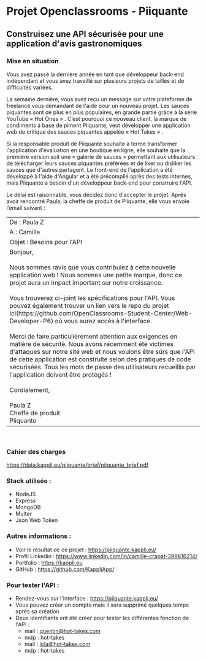 # Projet Openclassrooms - Piiquante
## Construisez une API sécurisée pour une application d'avis gastronomiques

### Mise en situation

Vous avez passé la dernière année en tant que développeur back-end indépendant et vous avez travaillé sur plusieurs projets de tailles et de difficultés variées.

La semaine dernière, vous avez reçu un message sur votre plateforme de freelance vous demandant de l'aide pour un nouveau projet. Les sauces piquantes sont de plus en plus populaires, en grande partie grâce à la série YouTube « Hot Ones » . C’est pourquoi ce nouveau client, la marque de condiments à base de piment Piiquante, veut développer une application web de critique des sauces piquantes appelée « Hot Takes » .

Si la responsable produit de Piiquante souhaite à terme transformer l'application d'évaluation en une boutique en ligne, elle souhaite que la première version soit une « galerie de sauces » permettant aux utilisateurs de télécharger leurs sauces piquantes préférées et de liker ou disliker les sauces que d'autres partagent. Le front-end de l'application a été développé à l'aide d'Angular et a été précompilé après des tests internes, mais Piiquante a besoin d'un développeur back-end pour construire l'API.

Le délai est raisonnable, vous décidez donc d'accepter le projet. Après avoir rencontré Paula, la cheffe de produit de Piiquante, elle vous envoie l’email suivant :

<table>
    <tr>
        <td>
            De : Paula Z
        </td>
    </tr>
    <tr>
        <td>
            A : Camille
        </td>
    </tr>
    <tr>
        <td>
            Objet : Besoins pour l'API
        </td>
    </tr>
    <tr>
        <td>
            Bonjour,</br></br>
            Nous sommes ravis que vous contribuiez à cette nouvelle application web ! Nous sommes une petite marque, donc ce projet aura un impact important sur notre croissance.</br></br>
            Vous trouverez ci-joint les spécifications pour l'API. Vous pouvez également trouver un lien vers le repo du projet ici(https://github.com/OpenClassrooms-Student-Center/Web-Developer-P6) où vous aurez accès à l'interface.</br></br>
            Merci de faire particulièrement attention aux exigences en matière de sécurité. Nous avons récemment été victimes d'attaques sur notre site web et nous voulons être sûrs que l'API de cette application est construite selon des pratiques de code sécurisées. Tous les mots de passe des utilisateurs recueillis par l'application doivent être protégés !</br></br>
            Cordialement,</br></br>
            Paula Z</br>
            Cheffe de produit</br>
            Piiquante</br>
        </td>
    </tr>
</table>
</br>

### Cahier des charges 

https://data.kappli.eu/piiquante/brief/piiquante_brief.pdf

### Stack utilisée :
- NodeJS
- Express
- MongoDB
- Multer
- Json Web Token

### Autres informations :
- Voir le résultat de ce projet : https://piiquante.kappli.eu/
- Profil Linkedin : https://www.linkedin.com/in/camille-crapat-399816214/
- Portfolio : https://kappli.eu
- GitHub : https://github.com/KappliApp/

### Pour tester l'API :
- Rendez-vous sur l'interface : https://piiquante.kappli.eu/
- Vous pouvez créer un compte mais il sera supprimé quelques temps après sa création 
- Deux identifiants ont été créer pour tester les différentes fonction de l'API :
    - mail : quentin@hot-takes.com
    - mdp : hot-takes
    - mail : lola@hot-takes.com
    - mdp : hot-takes


